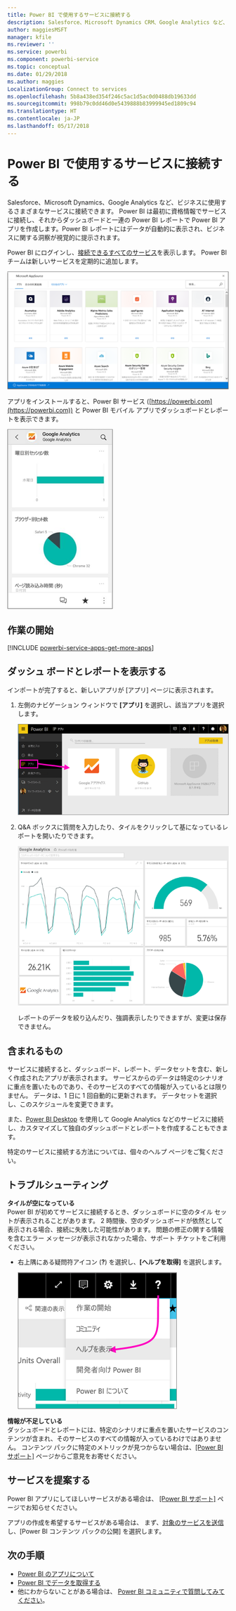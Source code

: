 ```yaml
---
title: Power BI で使用するサービスに接続する
description: Salesforce、Microsoft Dynamics CRM、Google Analytics など、ビジネスに使用するさまざまなサービスに接続します。
author: maggiesMSFT
manager: kfile
ms.reviewer: ''
ms.service: powerbi
ms.component: powerbi-service
ms.topic: conceptual
ms.date: 01/29/2018
ms.author: maggies
LocalizationGroup: Connect to services
ms.openlocfilehash: 5b8a438ed354f246c5ac1d5ac0d0488db19633dd
ms.sourcegitcommit: 998b79c0dd46d0e5439888b83999945ed1809c94
ms.translationtype: HT
ms.contentlocale: ja-JP
ms.lasthandoff: 05/17/2018
---
```

# <a name="connect-to-the-services-you-use-with-power-bi"></a>Power BI で使用するサービスに接続する
Salesforce、Microsoft Dynamics、Google Analytics など、ビジネスに使用するさまざまなサービスに接続できます。 Power BI は最初に資格情報でサービスに接続し、それからダッシュボードと一連の Power BI レポートで Power BI アプリを作成します。Power BI レポートにはデータが自動的に表示され、ビジネスに関する洞察が視覚的に提示されます。 

Power BI にログインし、[接続できるすべてのサービス](https://app.powerbi.com/getdata/services)を表示します。 Power BI チームは新しいサービスを定期的に追加します。

![AppSource アプリ](media/service-connect-to-services/overview.png)

アプリをインストールすると、Power BI サービス ([https://powerbi.com](https://powerbi.com)) と Power BI モバイル アプリでダッシュボードとレポートを表示できます。 

![Power BI モバイル アプリの Google アナリティクス アプリ](media/service-connect-to-services/power-bi-service-mobile-app-240.png)

## <a name="get-started"></a>作業の開始
[!INCLUDE [powerbi-service-apps-get-more-apps](./includes/powerbi-service-apps-get-more-apps.md)]

## <a name="view-the-dashboard-and-reports"></a>ダッシュ ボードとレポートを表示する
インポートが完了すると、新しいアプリが [アプリ] ページに表示されます。

1. 左側のナビゲーション ウィンドウで **[アプリ]** を選択し、該当アプリを選択します。
   
     ![[アプリ] ページ](media/service-connect-to-services/power-bi-service-apps-open-app.png)
2. Q&A ボックスに質問を入力したり、タイルをクリックして基になっているレポートを開いたりできます。 
   
    ![Google アナリティクス ダッシュボード](media/service-connect-to-services/googleanalytics2.png)
   
    レポートのデータを絞り込んだり、強調表示したりできますが、変更は保存できません。

## <a name="whats-included"></a>含まれるもの
サービスに接続すると、ダッシュボード、レポート、データセットを含む、新しく作成されたアプリが表示されます。 サービスからのデータは特定のシナリオに重点を置いたものであり、そのサービスのすべての情報が入っているとは限りません。 データは、1 日に 1 回自動的に更新されます。 データセットを選択し、このスケジュールを変更できます。

また、[Power BI Desktop](desktop-get-the-desktop.md) を使用して Google Analytics などのサービスに接続し、カスタマイズして独自のダッシュボードとレポートを作成することもできます。  

特定のサービスに接続する方法については、個々のヘルプ ページをご覧ください。

## <a name="troubleshooting"></a>トラブルシューティング
**タイルが空になっている**  
Power BI が初めてサービスに接続するとき、ダッシュボードに空のタイル セットが表示されることがあります。 2 時間後、空のダッシュボードが依然として表示される場合、接続に失敗した可能性があります。 問題の修正の関する情報を含むエラー メッセージが表示されなかった場合、サポート チケットをご利用ください。

* 右上隅にある疑問符アイコン (**?**) を選択し、**[ヘルプを取得]** を選択します。
  
    ![[ヘルプを取得] アイコン](media/service-connect-to-services/power-bi-service-get-help.png)

**情報が不足している**  
ダッシュボードとレポートには、特定のシナリオに重点を置いたサービスのコンテンツが含まれ、そのサービスのすべての情報が入っているわけではありません。 コンテンツ パックに特定のメトリックが見つからない場合は、[[Power BI サポート]](https://support.powerbi.com/forums/265200-power-bi) ページからご意見をお寄せください。

## <a name="suggesting-services"></a>サービスを提案する
Power BI アプリにしてほしいサービスがある場合は、 [[Power BI サポート]](https://support.powerbi.com/forums/265200-power-bi) ページでお知らせください。

アプリの作成を希望するサービスがある場合は、 まず、[対象のサービスを送信](https://azure.microsoft.com/marketplace/programs/certified/apply/)し、[Power BI コンテンツ パックの公開] を選択します。

## <a name="next-steps"></a>次の手順
* [Power BI のアプリについて](service-install-use-apps.md)
* [Power BI でデータを取得する](service-get-data.md)
* 他にわからないことがある場合は、 [Power BI コミュニティで質問してみてください](http://community.powerbi.com/)。


